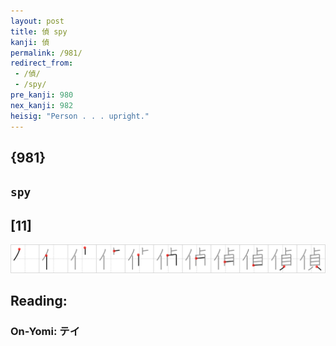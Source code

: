 ```yaml
---
layout: post
title: 偵 spy
kanji: 偵
permalink: /981/
redirect_from:
 - /偵/
 - /spy/
pre_kanji: 980
nex_kanji: 982
heisig: "Person . . . upright."
---
```


## {981}

## `spy`

## [11]

<div class="stroke"><img src="../images/E581B5.png" /></div>

## Reading:

### On-Yomi: テイ

